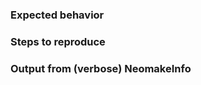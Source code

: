 <!-- Please explain the issue in detail (actual behavior). -->

### Expected behavior

<!-- What did you expect or want to happen? -->

### Steps to reproduce

<!--
Provide steps to reproduce the issue, if relevant.

1. Please set `g:neomake_logfile`, e.g. using
   `:let g:neomake_logfile = '/tmp/neomake.log'` first.
   You can also set `:let g:neomake_verbose = 3` to display debug messages
   directly, but that can be distracting (i.e. forcing hit-ENTER prompts).
2. Look at the logfile (or `:messages`) for the generated output, which might
   help revealing the issue already.
3. Please describe how you run Neomake: manually (how?), via automake config,
   or via some custom autocommand(s) (which? - not recommended anymore).
-->

### Output from (verbose) NeomakeInfo

<!--

1. Paste the output from `:verbose NeomakeInfo` here.
   You can use `:verbose NeomakeInfo!` (with a bang at the end) to copy it to
   your clipboard.

2. If relevant paste the contents of the logfile (via `g:neomake_logfile`).

-->
